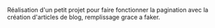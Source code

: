 Réalisation d'un petit projet pour faire fonctionner la pagination avec la création d'articles de blog, remplissage grace a faker.